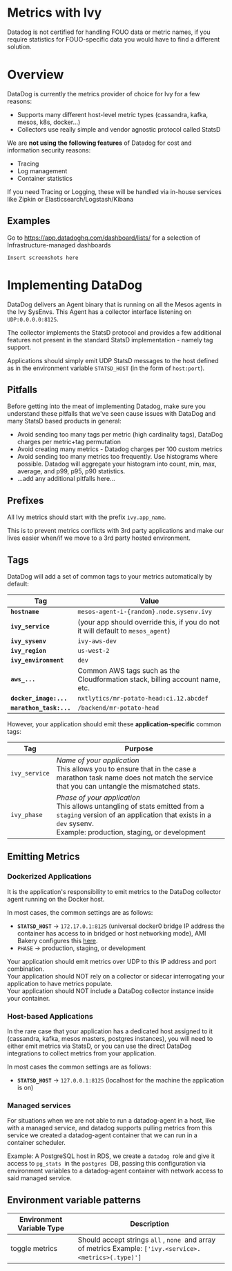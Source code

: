 # Metrics with Ivy

Datadog is not certified for handling FOUO data or metric names, if you
require statistics for FOUO-specific data you would have to find a different solution.

# Overview

DataDog is currently the metrics provider of choice for Ivy for a
few reasons:

- Supports many different host-level metric types (cassandra, kafka, mesos, k8s, docker...)
- Collectors use really simple and vendor agnostic protocol called StatsD

We are **not using the following features** of Datadog for cost and
information security reasons:

- Tracing
- Log management
- Container statistics

If you need Tracing or Logging, these will be handled via in-house
services like Zipkin or Elasticsearch/Logstash/Kibana

## Examples

Go to <https://app.datadoghq.com/dashboard/lists/> for a selection of Infrastructure-managed dashboards

`Insert screenshots here`

# Implementing DataDog

DataDog delivers an Agent binary that is running on all the Mesos agents in the Ivy SysEnvs. This Agent has a collector interface listening on `UDP:0.0.0.0:8125`.

The collector implements the StatsD protocol and provides a few additional features not present in the standard StatsD implementation - namely tag support.

Applications should simply emit UDP StatsD messages to the host defined as in the environment variable `STATSD_HOST` (in the form of `host:port`).

## Pitfalls

Before getting into the meat of implementing Datadog, make sure you
understand these pitfalls that we've seen cause issues with DataDog and
many StatsD based products in general:

-   Avoid sending too many tags per metric (high cardinality tags), DataDog charges per metric+tag permutation
-   Avoid creating many metrics - Datadog charges per 100 custom metrics
-   Avoid sending too many metrics too frequently. Use histograms where possible. Datadog will aggregate your histogram into count, min, max, average, and p99, p95, p90 statistics.
-   ...add any additional pitfalls here...

## Prefixes

All Ivy metrics should start with the prefix `ivy.app_name`.

This is to prevent metrics conflicts with 3rd party applications and make our lives easier when/if we move to a 3rd party hosted environment.

## Tags

DataDog will add a set of common tags to your metrics automatically by default:

|                       Tag | Value                                                                                |
| ------------------------- | ------------------------------------------------------------------------------------ |
|            **`hostname`** | `mesos-agent-i-{random}.node.sysenv.ivy`                                             |
|         **`ivy_service`** | (your app should override this, if you do not it will default to `mesos_agent`)      |
|          **`ivy_sysenv`** | `ivy-aws-dev`                                                                        |
|          **`ivy_region`** | `us-west-2`                                                                          |
|     **`ivy_environment`** | `dev`                                                                                |
|             **`aws_...`** | Common AWS tags such as the Cloudformation stack, billing account name, etc.         |
|    **`docker_image:...`** | `nxtlytics/mr-potato-head:ci.12.abcdef`                                              |
|   **`marathon_task:...`** | `/backend/mr-potato-head`                                                            |

However, your application should emit these **application-specific** common tags:

|           Tag | Purpose                                                                                                                                                                                            |
|           --- | ---                                                                                                                                                                                                |
| `ivy_service` | *Name of your application*</br>This allows you to ensure that in the case a marathon task name does not match the service that you can untangle the mismatched stats.                              |
|   `ivy_phase` | *Phase of your application*</br>This allows untangling of stats emitted from a `staging` version of an application that exists in a `dev` sysenv.</br>Example: production, staging, or development |

## Emitting Metrics

### Dockerized Applications

It is the application's responsibility to emit metrics to the DataDog
collector agent running on the Docker host.

In most cases, the common settings are as follows:

-   **`STATSD_HOST`** → `172.17.0.1:8125` (universal docker0 bridge IP address the container has access to in bridged or host networking mode), AMI Bakery configures this [here](https://github.com/nxtlytics/ivy-ami-bakery/blob/master/roles/docker/tasks/Amazon.yml#L15).
-   `PHASE` → production, staging, or development

Your application should emit metrics over UDP to this IP address and port combination.  
Your application should NOT rely on a collector or sidecar interrogating your application to have metrics populate.  
Your application should NOT include a DataDog collector instance inside your container.

### Host-based Applications

In the rare case that your application has a dedicated host assigned to
it (cassandra, kafka, mesos masters, postgres instances), you will need
to either emit metrics via StatsD, or you can use the direct DataDog
integrations to collect metrics from your application.

In most cases the common settings are as follows:

-   **`STATSD_HOST`** → `127.0.0.1:8125` (localhost for the machine the application is on)

### Managed services

For situations when we are not able to run a datadog-agent in a host,
like with a managed service, and datadog supports pulling metrics from
this service we created a datadog-agent container that we can run in a
container scheduler. 

Example: A PostgreSQL host in RDS, we create a `datadog`  role and give
it access to `pg_stats`  in the `postgres`  DB, passing this
configuration via environment variables to a datadog-agent container
with network access to said managed service.

## Environment variable patterns

| Environment Variable Type | Description                                                                                               |
|---------------------------|-----------------------------------------------------------------------------------------------------------|
| toggle metrics            | Should accept strings `all` , `none`  and array of metrics Example: `['ivy.<service>.<metrics>(.type)']`  |
